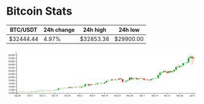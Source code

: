 # Bitcoin Stats

BTC/USDT|24h change|24h high|24h low|
|---|---|---|---|
|$32444.44|4.97%|$32853.38|$29900.00|

<img src="./chart.svg">
